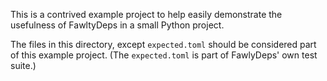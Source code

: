 This is a contrived example project to help easily demonstrate the usefulness
of FawltyDeps in a small Python project.

The files in this directory, except `expected.toml` should be considered part
of this example project. (The `expected.toml` is part of FawlyDeps' own test
suite.)
